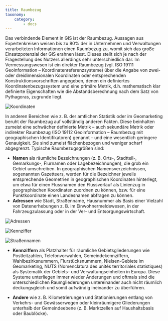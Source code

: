 ```yaml
---
title: Raumbezug
taxonomy:
    category:
        - docs
---
```

Das verbindende Element in GIS ist der Raumbezug. Aussagen aus Expertenkreisen weisen bis zu 80% der in Unternehmen und Verwaltungen verarbeiteten Informationen einen Raumbezug zu, womit sich das große Einsatzpotenzial der GIS erahnen lässt. Dieses stellt sich je nach der Fragestellung des Nutzers allerdings sehr unterschiedlich dar. Im Vermessungswesen ist ein direkter Raumbezug (vgl. ISO 19111 Geoinformation – Koordinatenreferenzsysteme) über die Angabe von zwei- oder dreidimensionalen Koordinaten oder entsprechenden Konstruktionsvorschriften angegeben, denen ein definiertes Koordinatenbezugssystem und eine primäre Metrik, d.h. mathematisch klar definierte Eigenschaften wie die Abstandsberechnung nach dem Satz von Pythagoras, zugrunde liegt.

![Koordinaten](GIS8.png)

In anderen Bereichen wie z. B. der amtlichen Statistik oder im Geomarketing beruht der Raumbezug auf vollständig anderen Fakten. Diese beinhalten zumeist eine schwächer definierte Metrik – auch sekundäre Metrik oder indirekter Raumbezug (ISO 19112 Geoinformation – Raumbezug mit geographischen Identifikatoren) genannt – und eine wesentlich geringere Genauigkeit. Sie sind zumeist flächenbezogen und weniger scharf abgegrenzt. Typische Raumbezugsgrößen sind:

+ **Namen** als räumliche Bezeichnungen (z. B. Orts-, Stadtteil-, Gemarkungs-, Flurnamen oder Lagebezeichnungen), die grob ein Gebiet umschreiben. In geographischen Namensverzeichnissen, sogenannten Gazetteers, werden für die Bezeichner jeweils entsprechende Geometrien in geographischen Koordinaten hinterlegt, um etwa für einen Flussnamen den Flussverlauf als Linienzug in geographischen Koordinaten zuordnen zu können, bzw. für eine Punktkoordinate einen Landesnamen abfragen zu können.
+ **Adressen** wie Stadt, Straßenname, Hausnummer als Basis einer Vielzahl von Datenerhebungen z. B. im Einwohnermeldewesen, in der Fahrzeugzulassung oder in der Ver- und Entsorgungswirtschaft.

![Adressen](GIS9.png)

![Kennziffer](GIS10.png)

![Straßennamen](GIS11.png)

+ **Kennziffern** als Platzhalter für räumliche Gebietsgliederungen wie Postleitzahlen, Telefonvorwahlen, Gemeindekennziffern, Wahlbezirksnummern, Flurstücksnummern, Nielsen-Gebiete im Geomarketing, NUTS (Nomenclatura des unités territoriales statistiques) als Systematik der Gebiets- und Verwaltungseinheiten in Europa. Diese Systeme unterliegen immer wieder Änderungen und oftmals sind die unterschiedlichen Raumgliederungen untereinander auch nicht räumlich deckungsgleich und somit aufwändig ineinander zu überführen.

+ **Andere** wie z. B. Kilometrierungen und Stationierungen entlang von Verkehrs- und Gewässerwegen oder kleinräumigere Gliederungen unterhalb der Gemeindeebene (z. B. Marktzellen auf Haushaltsbasis oder Baublöcke).
